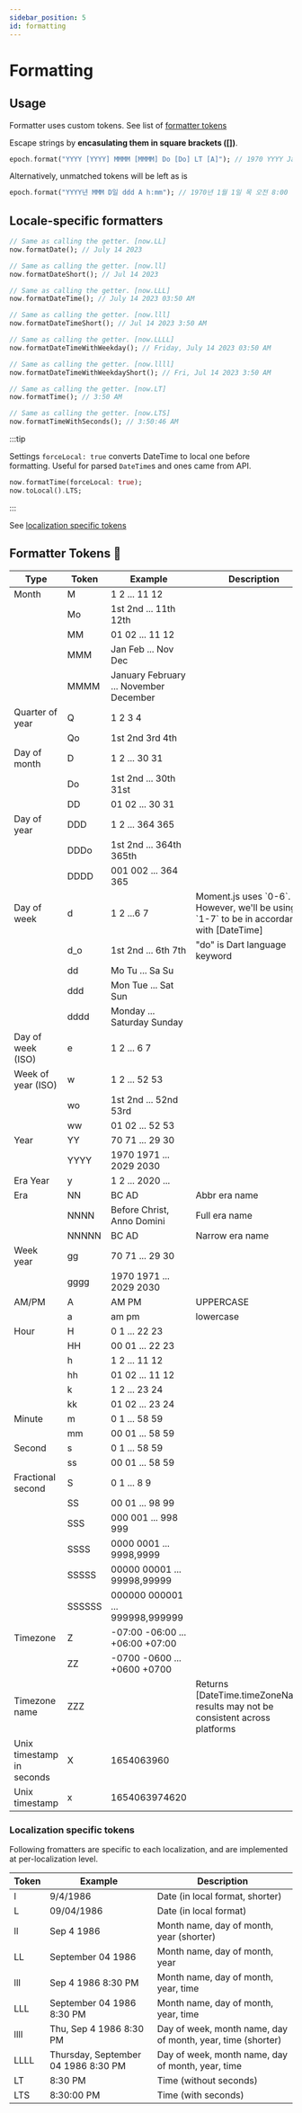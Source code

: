 ```yaml
---
sidebar_position: 5
id: formatting
---
```


# Formatting

## Usage

Formatter uses custom tokens. See list of [formatter tokens](#formatter-tokens-)

Escape strings by **encasulating them in square brackets ([])**.

```dart
epoch.format("YYYY [YYYY] MMMM [MMMM] Do [Do] LT [A]"); // 1970 YYYY January MMMM 1st Do 12:00 AM A
```

Alternatively, unmatched tokens will be left as is

```dart
epoch.format("YYYY년 MMM D일 ddd A h:mm"); // 1970년 1월 1일 목 오전 8:00 (Localization: KO)
```

## Locale-specific formatters

```dart
// Same as calling the getter. [now.LL]
now.formatDate(); // July 14 2023

// Same as calling the getter. [now.ll]
now.formatDateShort(); // Jul 14 2023

// Same as calling the getter. [now.LLL]
now.formatDateTime(); // July 14 2023 03:50 AM

// Same as calling the getter. [now.lll]
now.formatDateTimeShort(); // Jul 14 2023 3:50 AM

// Same as calling the getter. [now.LLLL]
now.formatDateTimeWithWeekday(); // Friday, July 14 2023 03:50 AM

// Same as calling the getter. [now.llll]
now.formatDateTimeWithWeekdayShort(); // Fri, Jul 14 2023 3:50 AM

// Same as calling the getter. [now.LT]
now.formatTime(); // 3:50 AM

// Same as calling the getter. [now.LTS]
now.formatTimeWithSeconds(); // 3:50:46 AM
```

:::tip

Settings `forceLocal: true` converts DateTime to local one before formatting. Useful
for parsed `DateTime`s and ones came from API.

```dart
now.formatTime(forceLocal: true);
now.toLocal().LTS;
```

:::

See [localization specific tokens](#localization-specific-tokens)

## Formatter Tokens 🔑

| Type                      | Token  | Example                                | Description                                                                                   |
| ------------------------- | ------ | -------------------------------------- | --------------------------------------------------------------------------------------------- |
| Month                     | M      | 1 2 ... 11 12                          |                                                                                               |
|                           | Mo     | 1st 2nd ... 11th 12th                  |                                                                                               |
|                           | MM     | 01 02 ... 11 12                        |                                                                                               |
|                           | MMM    | Jan Feb ... Nov Dec                    |                                                                                               |
|                           | MMMM   | January February ... November December |                                                                                               |
| Quarter of year           | Q      | 1 2 3 4                                |                                                                                               |
|                           | Qo     | 1st 2nd 3rd 4th                        |                                                                                               |
| Day of month              | D      | 1 2 ... 30 31                          |                                                                                               |
|                           | Do     | 1st 2nd ... 30th 31st                  |                                                                                               |
|                           | DD     | 01 02 ... 30 31                        |                                                                                               |
| Day of year               | DDD    | 1 2 ... 364 365                        |                                                                                               |
|                           | DDDo   | 1st 2nd ... 364th 365th                |                                                                                               |
|                           | DDDD   | 001 002 ... 364 365                    |                                                                                               |
| Day of week               | d      | 1 2 ...6 7                             | Moment.js uses \`0-6\`. However, we'll be using \`1-7\` to be in accordance with \[DateTime\] |
|                           | d\_o   | 1st 2nd ... 6th 7th                    | "do" is Dart language keyword                                                                 |
|                           | dd     | Mo Tu ... Sa Su                        |                                                                                               |
|                           | ddd    | Mon Tue ... Sat Sun                    |                                                                                               |
|                           | dddd   | Monday ... Saturday Sunday             |                                                                                               |
| Day of week (ISO)         | e      | 1 2 ... 6 7                            |                                                                                               |
| Week of year (ISO)        | w      | 1 2 ... 52 53                          |                                                                                               |
|                           | wo     | 1st 2nd ... 52nd 53rd                  |                                                                                               |
|                           | ww     | 01 02 ... 52 53                        |                                                                                               |
| Year                      | YY     | 70 71 ... 29 30                        |                                                                                               |
|                           | YYYY   | 1970 1971 ... 2029 2030                |                                                                                               |
| Era Year                  | y      | 1 2 ... 2020 ...                       |                                                                                               |
| Era                       | NN     | BC AD                                  | Abbr era name                                                                                 |
|                           | NNNN   | Before Christ, Anno Domini             | Full era name                                                                                 |
|                           | NNNNN  | BC AD                                  | Narrow era name                                                                               |
| Week year                 | gg     | 70 71 ... 29 30                        |                                                                                               |
|                           | gggg   | 1970 1971 ... 2029 2030                |                                                                                               |
| AM/PM                     | A      | AM PM                                  | UPPERCASE                                                                                     |
|                           | a      | am pm                                  | lowercase                                                                                     |
| Hour                      | H      | 0 1 ... 22 23                          |                                                                                               |
|                           | HH     | 00 01 ... 22 23                        |                                                                                               |
|                           | h      | 1 2 ... 11 12                          |                                                                                               |
|                           | hh     | 01 02 ... 11 12                        |                                                                                               |
|                           | k      | 1 2 ... 23 24                          |                                                                                               |
|                           | kk     | 01 02 ... 23 24                        |                                                                                               |
| Minute                    | m      | 0 1 ... 58 59                          |                                                                                               |
|                           | mm     | 00 01 ... 58 59                        |                                                                                               |
| Second                    | s      | 0 1 ... 58 59                          |                                                                                               |
|                           | ss     | 00 01 ... 58 59                        |                                                                                               |
| Fractional second         | S      | 0 1 ... 8 9                            |                                                                                               |
|                           | SS     | 00 01 ... 98 99                        |                                                                                               |
|                           | SSS    | 000 001 ... 998 999                    |                                                                                               |
|                           | SSSS   | 0000 0001 ... 9998,9999                |                                                                                               |
|                           | SSSSS  | 00000 00001 ... 99998,99999            |                                                                                               |
|                           | SSSSSS | 000000 000001 ... 999998,999999        |                                                                                               |
| Timezone                  | Z      | \-07:00 -06:00 ... +06:00 +07:00       |                                                                                               |
|                           | ZZ     | \-0700 -0600 ... +0600 +0700           |                                                                                               |
| Timezone name             | ZZZ    |                                        | Returns \[DateTime.timeZoneName\], results may not be consistent across platforms             |
| Unix timestamp in seconds | X      | 1654063960                             |                                                                                               |
| Unix timestamp            | x      | 1654063974620                          |                                                                                               |

### Localization specific tokens

Following fromatters are specific to each localization, and are implemented
at per-localization level.

| Token | Example                             | Description                                                 |
| ----- | ----------------------------------- | ----------------------------------------------------------- |
| l     | 9/4/1986                            | Date (in local format, shorter)                             |
| L     | 09/04/1986                          | Date (in local format)                                      |
| ll    | Sep 4 1986                          | Month name, day of month, year (shorter)                    |
| LL    | September 04 1986                   | Month name, day of month, year                              |
| lll   | Sep 4 1986 8:30 PM                  | Month name, day of month, year, time                        |
| LLL   | September 04 1986 8:30 PM           | Month name, day of month, year, time                        |
| llll  | Thu, Sep 4 1986 8:30 PM             | Day of week, month name, day of month, year, time (shorter) |
| LLLL  | Thursday, September 04 1986 8:30 PM | Day of week, month name, day of month, year, time           |
| LT    | 8:30 PM                             | Time (without seconds)                                      |
| LTS   | 8:30:00 PM                          | Time (with seconds)                                         |
